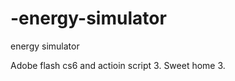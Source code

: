 # -energy-simulator
 energy simulator


Adobe flash cs6 and actioin script 3.
Sweet home 3.








